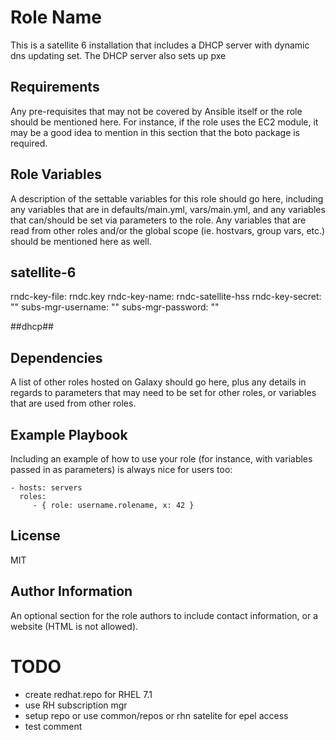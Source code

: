 Role Name
=========

This is a satellite 6 installation that includes a DHCP server with dynamic dns updating set. The DHCP server also sets up pxe

Requirements
------------

Any pre-requisites that may not be covered by Ansible itself or the role should be mentioned here. For instance, if the role uses the EC2 module, it may be a good idea to mention in this section that the boto package is required.

Role Variables
--------------

A description of the settable variables for this role should go here, including any variables that are in defaults/main.yml, vars/main.yml, and any variables that can/should be set via parameters to the role. Any variables that are read from other roles and/or the global scope (ie. hostvars, group vars, etc.) should be mentioned here as well.

## satellite-6 ##
rndc-key-file: rndc.key
rndc-key-name: rndc-satellite-hss
rndc-key-secret: ""
subs-mgr-username: ""
subs-mgr-password: ""

##dhcp##


Dependencies
------------

A list of other roles hosted on Galaxy should go here, plus any details in regards to parameters that may need to be set for other roles, or variables that are used from other roles.

Example Playbook
----------------

Including an example of how to use your role (for instance, with variables passed in as parameters) is always nice for users too:

    - hosts: servers
      roles:
         - { role: username.rolename, x: 42 }

License
-------

MIT

Author Information
------------------

An optional section for the role authors to include contact information, or a website (HTML is not allowed).

TODO
====
- create redhat.repo for RHEL 7.1
- use RH subscription mgr
- setup repo or use common/repos or rhn satelite for epel access
- test comment
